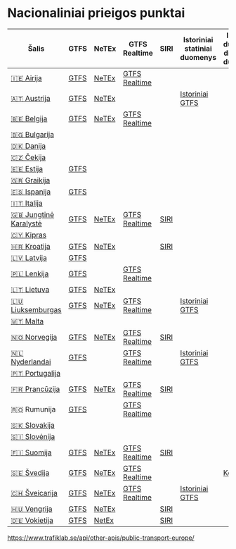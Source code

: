 # Nacionaliniai prieigos punktai

| Šalis                                                                                                                     | GTFS                                                                                      | NeTEx                                                                                              | GTFS Realtime                                                                                      | SIRI                                                                                                                       | Istoriniai statiniai duomenys                                                                        | Istoriniai duomenys dinaminiai duomenys                       |
|---------------------------------------------------------------------------------------------------------------------------|-------------------------------------------------------------------------------------------|----------------------------------------------------------------------------------------------------|----------------------------------------------------------------------------------------------------|----------------------------------------------------------------------------------------------------------------------------|------------------------------------------------------------------------------------------------------|---------------------------------------------------------------|
| [🇮🇪 Airija](https://data.gov.ie/)                                                                                       | [GTFS](https://www.transportforireland.ie/transitData/PT_Data.html)                       | [NeTEx](https://www.transportforireland.ie/transitData/PT_Data.html)                               | [GTFS Realtime](https://developer.nationaltransport.ie/apis)                                       |                                                                                                                            |
| [🇦🇹 Austrija](https://www.mobilitydata.gv.at/)                                                                          | [GTFS](https://www.mobilitydata.gv.at/daten/soll-fahrplandaten-verkehrsverbünde-gtfs)     | [NeTEx](https://www.mobilitydata.gv.at/daten/soll-fahrplandaten-verkehrsverbünde-netex)            |                                                                                                    |                                                                                                                            | [Istoriniai GTFS](https://data.arge-oevv.at/de/data-sets)                                            |
| [🇧🇪 Belgija](https://www.transportdata.be/en/)                                                                          | [GTFS](https://www.transportdata.be/en/dataset/tec-gtfs)                                  | [NeTEx](https://www.transportdata.be/en/dataset?q=netex&sort=score+desc%2C+metadata_modified+desc) | [GTFS Realtime](https://www.transportdata.be/en/dataset?res_format=Protocol+buffers)               |                                                                                                                            |                                                                                                      |                                                               |
| [🇧🇬 Bulgarija](https://lima.api.bg/)                                                                                    |                                                                                           |                                                                                                    |                                                                                                    |                                                                                                                            |                                                                                                      |                                                               |
| [🇩🇰 Danija](https://nap.vd.dk/)                                                                                         |                                                                                           |                                                                                                    |                                                                                                    |                                                                                                                            |                                                                                                      |                                                               |
| [🇨🇿 Čekija](https://data.gov.cz/datov%C3%A9-sady)                                                                       |                                                                                           |                                                                                                    |                                                                                                    |                                                                                                                            |                                                                                                      |                                                               |
| [🇪🇪 Estija](http://www.peatus.ee/)                                                                                      | [GTFS](https://www.mnt.ee/eng/public-transportation/public-transport-information-system)  |                                                                                                    |                                                                                                    |                                                                                                                            |                                                                                                      |                                                               |
| [🇬🇷 Graikija](http://www.nap.gov.gr/)                                                                                   |                                                                                           |                                                                                                    |                                                                                                    |                                                                                                                            |                                                                                                      |                                                               |
| [🇪🇸 Ispanija](https://nap.mitma.es/)                                                                                    | [GTFS](https://nap.mitma.es)                                                              |                                                                                                    |                                                                                                    |                                                                                                                            |                                                                                                      |                                                               |
| [🇮🇹 Italija](http://www.cciss.it/)                                                                                      |                                                                                           |                                                                                                    |                                                                                                    |                                                                                                                            |                                                                                                      |                                                               |
| [🇬🇧 Jungtinė Karalystė](https://data.bus-data.dft.gov.uk)                                                               | [GTFS](https://data.bus-data.dft.gov.uk/timetable/download/)                              | [NeTEx](https://data.bus-data.dft.gov.uk/timetable/download/)                                      | [GTFS Realtime](https://data.bus-data.dft.gov.uk/avl/download/)                                    | [SIRI](https://data.bus-data.dft.gov.uk/avl/download/)                                                                     |                                                                                                      |                                                               |
| [🇨🇾 Kipras](http://www.traffic4cyprus.org.cy/)                                                                          |                                                                                           |                                                                                                    |                                                                                                    |                                                                                                                            |                                                                                                      |                                                               |
| [🇭🇷 Kroatija](https://www.promet-info.hr/)                                                                              | [GTFS](https://www.promet-info.hr/en/datasets?search=gtfs)                                | [NeTEx](https://www.promet-info.hr/en/datasets?search=netex)                                       |                                                                                                    | [SIRI](https://www.promet-info.hr/en/datasets_details?id=ad1b1571-ebce-7fb2-c364-a19c6010175f)                             |                                                                                                      |                                                               |
| [🇱🇻 Latvija](https://lvceli.lv/en/road-network/statistical-data/transport-sector-open-data/)                            | [GTFS](https://data.lvceli.lv/opendata/EN/PublicTransport/)                               |                                                                                                    |                                                                                                    |                                                                                                                            |                                                                                                      |                                                               |
| [🇵🇱 Lenkija](https://dane.gov.pl/pl/dataset/1739,krajowy-punkt-dostepowy-kpd-multimodalne-usugi-informacji-o-podrozach) | [GTFS](https://mkuran.pl/gtfs/)                                                           |                                                                                                    | [GTFS Realtime](https://dane.gov.pl/en/dataset/1803/resource/27427,dane-w-formacie-gtfs-rt/table)  |                                                                                                                            |                                                                                                      |                                                               |
| [🇱🇹 Lietuva](http://www.visimarsrutai.lt/gtfs)                                                                          | [GTFS](https://www.visimarsrutai.lt/gtfs/)                                                | [NeTEx](https://www.visimarsrutai.lt/netex/)                                                       |                                                                                                    |                                                                                                                            |                                                                                                      |                                                               |
| [🇱🇺 Liuksemburgas](https://data.public.lu/en/)                                                                          | [GTFS](https://data.public.lu/en/datasets/horaires-et-arrets-des-transport-publics-gtfs/) | [NeTEx](https://data.public.lu/en/datasets/horaires-et-arrets-des-transport-publics-netex/)        | [GTFS Realtime](http://openov.lu/gtfs-rt/)                                                         |                                                                                                                            | [Istoriniai GTFS](https://data.public.lu/en/datasets/horaires-et-arrets-des-transport-publics-gtfs/) |                                                               |
| [🇲🇹 Malta](http://news.transport.gov.mt/data/)                                                                          |                                                                                           |                                                                                                    |                                                                                                    |                                                                                                                            |                                                                                                      |                                                               |
| [🇳🇴 Norvegija](https://transportportal.atlas.vegvesen.no/no/)                                                           | [GTFS](https://developer.entur.org/stops-and-timetable-data)                              | [NeTEx](https://developer.entur.org/stops-and-timetable-data)                                      | [GTFS Realtime](https://developer.entur.org/pages-real-time-intro)                                 | [SIRI](https://developer.entur.org/pages-real-time-intro)                                                                  |                                                                                                      |                                                               |
| [🇳🇱 Nyderlandai](https://ndovloket.nl/)                                                                                 | [GTFS](http://gtfs.ovapi.nl/nl/)                                                          |                                                                                                    | [GTFS Realtime](http://gtfs.ovapi.nl/nl/)                                                          |                                                                                                                            | [Istoriniai GTFS](http://gtfs.ovapi.nl/nl/archive/)                                                  |                                                               |
| [🇵🇹 Portugalija](https://nap-portugal.imt-ip.pt/)                                                                       |                                                                                           |                                                                                                    |                                                                                                    |                                                                                                                            |                                                                                                      |                                                               |
| [🇫🇷 Prancūzija](https://transport.data.gouv.fr/)                                                                        | [GTFS](https://transport.data.gouv.fr/datasets?q=GTFS)                                    | [NeTEx](https://transport.data.gouv.fr/datasets?q=netex)                                           | [GTFS Realtime](https://transport.data.gouv.fr/datasets?q=GTFS-RT)                                 | [SIRI](https://doc.transport.data.gouv.fr/foire-aux-questions-1/donnees-temps-reel-des-transports-en-commun#profils-netex) |                                                                                                      |                                                               |
| 🇷🇴 Rumunija                                                                                                             | [GTFS](https://flashwebit.github.io/ROTI/)                                                |                                                                                                    | [GTFS Realtime](https://flashwebit.github.io/ROTI/)                                                |                                                                                                                            |                                                                                                      |                                                               |
| [🇸🇰 Slovakija](https://odoprave.info)                                                                                   |                                                                                           |                                                                                                    |                                                                                                    |                                                                                                                            |                                                                                                      |                                                               |
| [🇸🇮 Slovėnija](https://www.ncup.si/en/multimodal)                                                                       |                                                                                           |                                                                                                    |                                                                                                    |                                                                                                                            |                                                                                                      |                                                               |
| [🇫🇮 Suomija](http://www.finap.fi/)                                                                                      | [GTFS](https://finap.fi/#/services)                                                       | [NeTEx](https://finap.fi/#/services)                                                               | [GTFS Realtime](https://finap.fi/#/services)                                                       | [SIRI](https://finap.fi/#/services)                                                                                        |                                                                                                      |                                                               |
| [🇸🇪 Švedija](http://www.trafficdata.se/)                                                                                | [GTFS](https://www.trafiklab.se/api/trafiklab-apis/gtfs-regional/static-specification/)   | [NeTEx](https://www.trafiklab.se/api/trafiklab-apis/netex-regional/)                               | [GTFS Realtime](https://www.trafiklab.se/api/trafiklab-apis/gtfs-regional/realtime-specification/) |                                                                                                                            |                                                                                                      | [KoDa API](https://www.trafiklab.se/api/trafiklab-apis/koda/) |
| [🇨🇭 Šveicarija](https://opentransportdata.swiss/en/)                                                                    | [GTFS](https://opentransportdata.swiss/de/dataset/timetable-2021-gtfs2020)                | [NeTEx](https://opentransportdata.swiss/de/dataset/timetable-2021-netex-alpha)                     | [GTFS Realtime](https://opentransportdata.swiss/en/dataset/gtfsrt)                                 |                                                                                                                            | [Istoriniai GTFS](https://opentransportdata.swiss/en/dataset/timetable-2022-gtfs2020)                |                                                               |
| [🇭🇺 Vengrija](https://napportal.kozut.hu/)                                                                              | [GTFS](https://data.opendatasoft.com/explore/dataset/hu%40navitia/table/)                 | [NeTEx](https://www.transmodel-cen.eu/hungary-implementation/)                                     |                                                                                                    | [SIRI](https://www.transmodel-cen.eu/hungary-implementation/)                                                              |                                                                                                      |                                                               |
| [🇩🇪 Vokietija](https://service.mdm-portal.de/)                                                                          | [GTFS](https://gtfs.de/en/)                                                               | [NetEx](https://www.vdv.de/netex.aspx)                                                             |                                                                                                    | [SIRI](https://www.transmodel-cen.eu/germany-implementation/)                                                              |                                                                                                      |                                                               |

https://www.trafiklab.se/api/other-apis/public-transport-europe/
